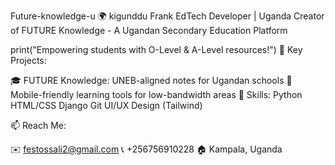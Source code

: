 Future-knowledge-u
🌍 kigunddu Frank
EdTech Developer | Uganda
Creator of FUTURE Knowledge - A Ugandan Secondary Education Platform

print("Empowering students with O-Level & A-Level resources!")
📌 Key Projects:

🎓 FUTURE Knowledge: UNEB-aligned notes for Ugandan schools
📱 Mobile-friendly learning tools for low-bandwidth areas
🔧 Skills: Python HTML/CSS Django Git UI/UX Design (Tailwind)

📫 Reach Me:

✉️ festossali2@gmail.com
📞 +256756910228
🏠 Kampala, Uganda
